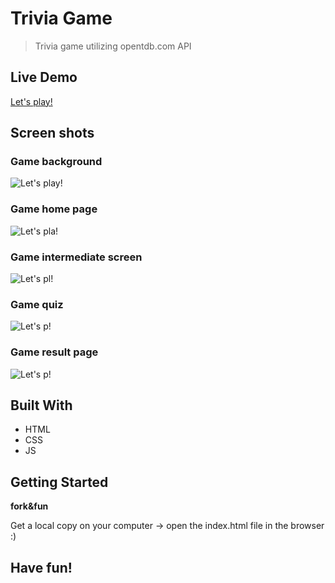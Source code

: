 # Trivia Game

> Trivia game utilizing opentdb.com API

## Live Demo

[Let's play!](https://monday-u-quiz-game.netlify.app/)

## Screen shots
### Game background

![Let's play!](https://www.linkpicture.com/q/monday_1.jpg) 


### Game home page


![Let's pla!](https://www.linkpicture.com/q/Game-home-page_1.jpg)
### Game intermediate screen
![Let's pl!](https://www.linkpicture.com/q/Game-intermediate-screen_1.jpg) 
### Game quiz
![Let's p!](https://www.linkpicture.com/q/Game-quiz_1.jpg)
### Game result page
![Let's p!](https://www.linkpicture.com/q/Game-result-page_1.jpg) 

## Built With

-   HTML
-   CSS
-   JS

## Getting Started

**fork&fun**

Get a local copy on your computer -> open the index.html file in the browser :)

## Have fun!


